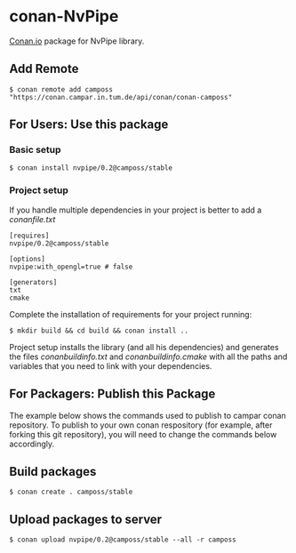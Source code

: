 # conan-NvPipe

[Conan.io](https://conan.io) package for NvPipe library. 

## Add Remote

    $ conan remote add camposs "https://conan.campar.in.tum.de/api/conan/conan-camposs"

## For Users: Use this package

### Basic setup

    $ conan install nvpipe/0.2@camposs/stable
    
### Project setup

If you handle multiple dependencies in your project is better to add a *conanfile.txt*
    
    [requires]
    nvpipe/0.2@camposs/stable

    [options]
    nvpipe:with_opengl=true # false
    
    [generators]
    txt
    cmake

Complete the installation of requirements for your project running:</small></span>

    $ mkdir build && cd build && conan install .. 

Project setup installs the library (and all his dependencies) and generates the files *conanbuildinfo.txt* and *conanbuildinfo.cmake* with all the paths and variables that you need to link with your dependencies.

## For Packagers: Publish this Package

The example below shows the commands used to publish to campar conan repository. To publish to your own conan respository (for example, after forking this git repository), you will need to change the commands below accordingly. 

## Build packages

    $ conan create . camposs/stable    

## Upload packages to server

    $ conan upload nvpipe/0.2@camposs/stable --all -r camposs    
